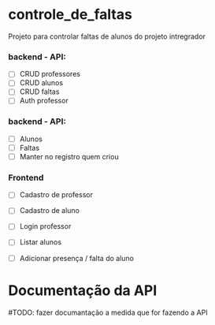 # controle_de_faltas
Projeto para controlar faltas de alunos do projeto intregrador

### backend - API:
- [ ] CRUD professores
- [ ] CRUD alunos
- [ ] CRUD faltas
- [ ] Auth professor

### backend - API:
- [ ] Alunos
- [ ] Faltas
- [ ] Manter no registro quem criou

### Frontend
- [ ] Cadastro de professor
- [ ] Cadastro de aluno
- [ ] Login professor
- [ ] Listar alunos
- [ ] Adicionar presença / falta do aluno


# Documentação da API
#TODO: fazer documantação a medida que for fazendo a API
